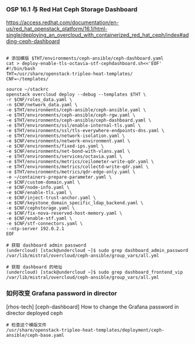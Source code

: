 ### OSP 16.1 与 Red Hat Ceph Storage Dashboard
https://access.redhat.com/documentation/en-us/red_hat_openstack_platform/16.1/html-single/deploying_an_overcloud_with_containerized_red_hat_ceph/index#adding-ceph-dashboard
```

# 添加模版 $THT/environments/ceph-ansible/ceph-dashboard.yaml
cat > deploy-enable-tls-octavia-stf-cephdashboard.sh<<'EOF'
#!/bin/bash
THT=/usr/share/openstack-tripleo-heat-templates/
CNF=~/templates/

source ~/stackrc
openstack overcloud deploy --debug --templates $THT \
-r $CNF/roles_data.yaml \
-n $CNF/network_data.yaml \
-e $THT/environments/ceph-ansible/ceph-ansible.yaml \
-e $THT/environments/ceph-ansible/ceph-rgw.yaml \
-e $THT/environments/ceph-ansible/ceph-dashboard.yaml \
-e $THT/environments/ssl/enable-internal-tls.yaml \
-e $THT/environments/ssl/tls-everywhere-endpoints-dns.yaml \
-e $THT/environments/network-isolation.yaml \
-e $CNF/environments/network-environment.yaml \
-e $CNF/environments/fixed-ips.yaml \
-e $CNF/environments/net-bond-with-vlans.yaml \
-e $THT/environments/services/octavia.yaml \
-e $THT/environments/metrics/ceilometer-write-qdr.yaml \
-e $THT/environments/metrics/collectd-write-qdr.yaml \
-e $THT/environments/metrics/qdr-edge-only.yaml \
-e ~/containers-prepare-parameter.yaml \
-e $CNF/custom-domain.yaml \
-e $CNF/node-info.yaml \
-e $CNF/enable-tls.yaml \
-e $CNF/inject-trust-anchor.yaml \
-e $CNF/keystone_domain_specific_ldap_backend.yaml \
-e $CNF/cephstorage.yaml \
-e $CNF/fix-nova-reserved-host-memory.yaml \
-e $CNF/enable-stf.yaml \
-e $CNF/stf-connectors.yaml \
--ntp-server 192.0.2.1
EOF

# 获取 dashboard admin password
(undercloud) [stack@undercloud ~]$ sudo grep dashboard_admin_password /var/lib/mistral/overcloud/ceph-ansible/group_vars/all.yml

# 获取 dashboard 的地址
(undercloud) [stack@undercloud ~]$ sudo grep dashboard_frontend_vip /var/lib/mistral/overcloud/ceph-ansible/group_vars/all.yml

``` 

### 如何改变 Grafana password in director
[rhos-tech] [ceph-dashboard] How to change the Grafana password in director deployed ceph
```
# 检查这个模版文件
/usr/share/openstack-tripleo-heat-templates/deployment/ceph-ansible/ceph-base.yaml
```